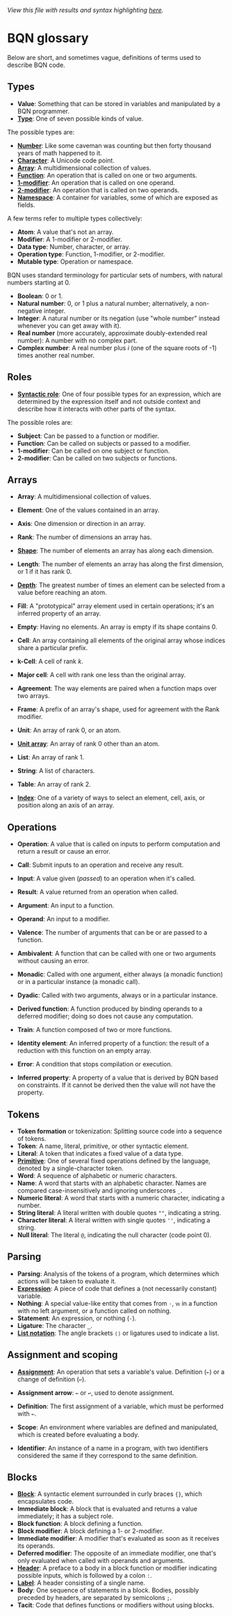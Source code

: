 *View this file with results and syntax highlighting [here](https://mlochbaum.github.io/BQN/doc/glossary.html).*

# BQN glossary

Below are short, and sometimes vague, definitions of terms used to describe BQN code.

## Types

* **Value**: Something that can be stored in variables and manipulated by a BQN programmer.
* [**Type**](types.md): One of seven possible kinds of value.

The possible types are:
* [**Number**](types.md#numbers): Like some caveman was counting but then forty thousand years of math happened to it.
* [**Character**](types.md#characters): A Unicode code point.
* [**Array**](types.md#arrays): A multidimensional collection of values.
* [**Function**](types.md#functions): An operation that is called on one or two arguments.
* [**1-modifier**](types.md#modifiers): An operation that is called on one operand.
* [**2-modifier**](types.md#modifiers): An operation that is called on two operands.
* [**Namespace**](namespace.md): A container for variables, some of which are exposed as fields.

A few terms refer to multiple types collectively:
* **Atom**: A value that's not an array.
* **Modifier**: A 1-modifier or 2-modifier.
* **Data type**: Number, character, or array.
* **Operation type**: Function, 1-modifier, or 2-modifier.
* **Mutable type**: Operation or namespace.

BQN uses standard terminology for particular sets of numbers, with natural numbers starting at 0.
* **Boolean**: 0 or 1.
* **Natural number**: 0, or 1 plus a natural number; alternatively, a non-negative integer.
* **Integer**: A natural number or its negation (use "whole number" instead whenever you can get away with it).
* **Real number** (more accurately, approximate doubly-extended real number): A number with no complex part.
* **Complex number**: A real number plus *i* (one of the square roots of -1) times another real number.

## Roles

* [**Syntactic role**](context.md): One of four possible types for an expression, which are determined by the expression itself and not outside context and describe how it interacts with other parts of the syntax.

The possible roles are:
* **Subject**: Can be passed to a function or modifier.
* **Function**: Can be called on subjects or passed to a modifier.
* **1-modifier**: Can be called on one subject or function.
* **2-modifier**: Can be called on two subjects or functions.

## Arrays

* **Array**: A multidimensional collection of values.
* **Element**: One of the values contained in an array.
* **Axis**: One dimension or direction in an array.
* **Rank**: The number of dimensions an array has.
* [**Shape**](shape.md): The number of elements an array has along each dimension.
* **Length**: The number of elements an array has along the first dimension, or 1 if it has rank 0.
* [**Depth**](depth.md): The greatest number of times an element can be selected from a value before reaching an atom.
* **Fill**: A "prototypical" array element used in certain operations; it's an inferred property of an array.

* **Empty**: Having no elements. An array is empty if its shape contains 0.
* **Cell**: An array containing all elements of the original array whose indices share a particular prefix.
* **k-Cell**: A cell of rank *k*.
* **Major cell**: A cell with rank one less than the original array.
* **Agreement**: The way elements are paired when a function maps over two arrays.
* **Frame**: A prefix of an array's shape, used for agreement with the Rank modifier.

* **Unit**: An array of rank 0, or an atom.
* [**Unit array**](enclose.md#whats-a-unit): An array of rank 0 other than an atom.
* **List**: An array of rank 1.
* **String**: A list of characters.
* **Table**: An array of rank 2.

* [**Index**](indices.md): One of a variety of ways to select an element, cell, axis, or position along an axis of an array.

## Operations

* **Operation**: A value that is called on inputs to perform computation and return a result or cause an error.
* **Call**: Submit inputs to an operation and receive any result.
* **Input**: A value given (*passed*) to an operation when it's called.
* **Result**: A value returned from an operation when called.
* **Argument**: An input to a function.
* **Operand**: An input to a modifier.
* **Valence**: The number of arguments that can be or are passed to a function.
* **Ambivalent**: A function that can be called with one or two arguments without causing an error.
* **Monadic**: Called with one argument, either always (a monadic function) or in a particular instance (a monadic call).
* **Dyadic**: Called with two arguments, always or in a particular instance.

* **Derived function**: A function produced by binding operands to a deferred modifier; doing so does not cause any computation.
* **Train**: A function composed of two or more functions.
* **Identity element**: An inferred property of a function: the result of a reduction with this function on an empty array.

* **Error**: A condition that stops compilation or execution.
* **Inferred property**: A property of a value that is derived by BQN based on constraints. If it cannot be derived then the value will not have the property.

## Tokens

* **Token formation** or tokenization: Splitting source code into a sequence of tokens.
* **Token**: A name, literal, primitive, or other syntactic element.
* **Literal**: A token that indicates a fixed value of a data type.
* [**Primitive**](primitive.md): One of several fixed operations defined by the language, denoted by a single-character token.
* **Word**: A sequence of alphabetic or numeric characters.
* **Name**: A word that starts with an alphabetic character. Names are compared case-insensitively and ignoring underscores `_`.
* **Numeric literal**: A word that starts with a numeric character, indicating a number.
* **String literal**: A literal written with double quotes `""`, indicating a string.
* **Character literal**: A literal written with single quotes `''`, indicating a string.
* **Null literal**: The literal `@`, indicating the null character (code point 0).

## Parsing

* **Parsing**: Analysis of the tokens of a program, which determines which actions will be taken to evaluate it.
* [**Expression**](syntax.md#expressions): A piece of code that defines a (not necessarily constant) variable.
* **Nothing**: A special value-like entity that comes from `·`, `𝕨` in a function with no left argument, or a function called on nothing.
* **Statement**: An expression, or nothing (`·`).
* **Ligature**: The character `‿`.
* [**List notation**](arrayrepr.md#brackets): The angle brackets `⟨⟩` or ligatures used to indicate a list.

## Assignment and scoping

* [**Assignment**](syntax.md#assignment): An operation that sets a variable's value. Definition (`←`) or a change of definition (`↩`).
* **Assignment arrow**: `←` or `↩`, used to denote assignment.
* **Definition**: The first assignment of a variable, which must be performed with `←`.

* **Scope**: An environment where variables are defined and manipulated, which is created before evaluating a body.
* **Identifier**: An instance of a name in a program, with two identifiers considered the same if they correspond to the same definition.

## Blocks

* [**Block**](block.md): A syntactic element surrounded in curly braces `{}`, which encapsulates code.
* **Immediate block**: A block that is evaluated and returns a value immediately; it has a subject role.
* **Block function**: A block defining a function.
* **Block modifier**: A block defining a 1- or 2-modifier.
* **Immediate modifier**: A modifier that's evaluated as soon as it receives its operands.
* **Deferred modifier**: The opposite of an immediate modifier, one that's only evaluated when called with operands and arguments.
* [**Header**](block.md#block-headers): A preface to a body in a block function or modifier indicating possible inputs, which is followed by a colon `:`.
* [**Label**](block.md#short-headers): A header consisting of a single name.
* **Body**: One sequence of statements in a block. Bodies, possibly preceded by headers, are separated by semicolons `;`.
* **Tacit**: Code that defines functions or modifiers without using blocks.
